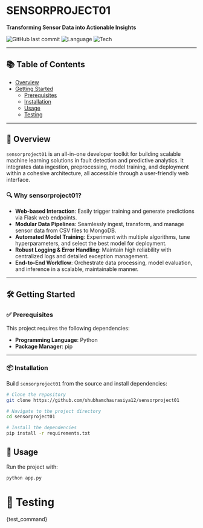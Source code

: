 # SENSORPROJECT01

**Transforming Sensor Data into Actionable Insights**

![GitHub last commit](https://img.shields.io/github/last-commit/shubhamchaurasiya12/sensorproject01)
![Language](https://img.shields.io/badge/python-89.5%25-blue)
![Tech](https://img.shields.io/badge/built%20with-Flask%2C%20Markdown%2C%20Python%2C%20YAML-blue)

---

## 📚 Table of Contents

- [Overview](#overview)
- [Getting Started](#getting-started)
  - [Prerequisites](#prerequisites)
  - [Installation](#installation)
  - [Usage](#usage)
  - [Testing](#testing)

---

## 🚀 Overview

`sensorproject01` is an all-in-one developer toolkit for building scalable machine learning solutions in fault detection and predictive analytics. It integrates data ingestion, preprocessing, model training, and deployment within a cohesive architecture, all accessible through a user-friendly web interface.

### 🔍 Why sensorproject01?

- **Web-based Interaction**: Easily trigger training and generate predictions via Flask web endpoints.  
- **Modular Data Pipelines**: Seamlessly ingest, transform, and manage sensor data from CSV files to MongoDB.  
- **Automated Model Training**: Experiment with multiple algorithms, tune hyperparameters, and select the best model for deployment.  
- **Robust Logging & Error Handling**: Maintain high reliability with centralized logs and detailed exception management.  
- **End-to-End Workflow**: Orchestrate data processing, model evaluation, and inference in a scalable, maintainable manner.

---

## 🛠️ Getting Started

### ✅ Prerequisites

This project requires the following dependencies:

- **Programming Language**: Python  
- **Package Manager**: pip  

---

### 📦 Installation

Build `sensorproject01` from the source and install dependencies:

```bash
# Clone the repository
git clone https://github.com/shubhamchaurasiya12/sensorproject01

# Navigate to the project directory
cd sensorproject01

# Install the dependencies
pip install -r requirements.txt

```
## 🚀 Usage

Run the project with:

```bash
python app.py
```

# 🧪 Testing
{test_command}

